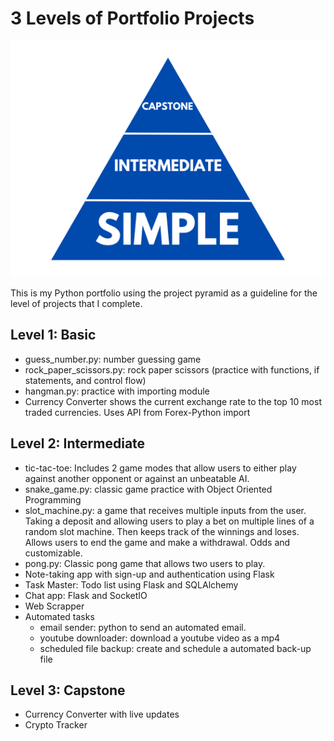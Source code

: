 # 3 Levels of Portfolio Projects
![project pyramid](three-levels-pyramid.png)

This is my Python portfolio using the project pyramid as a guideline for the level of projects that I complete. 

## Level 1: Basic
- guess_number.py: number guessing game
- rock_paper_scissors.py: rock paper scissors (practice with functions, if statements, and control flow)
- hangman.py: practice with importing module
- Currency Converter shows the current exchange rate to the top 10 most traded currencies. Uses API from Forex-Python import


## Level 2: Intermediate
- tic-tac-toe: Includes 2 game modes that allow users to either play against another opponent or against an unbeatable AI.
- snake_game.py: classic game practice with Object Oriented Programming
- slot_machine.py: a game that receives multiple inputs from the user. Taking a deposit and allowing users to play a bet on multiple lines of a random slot machine. Then keeps track of the winnings and loses. Allows users to end the game and make a withdrawal. Odds and customizable. 
- pong.py: Classic pong game that allows two users to play. 
- Note-taking app with sign-up and authentication using Flask
- Task Master: Todo list using Flask and SQLAlchemy
- Chat app: Flask and SocketIO
- Web Scrapper
- Automated tasks
    - email sender: python to send an automated email. 
    - youtube downloader: download a youtube video as a mp4
    - scheduled file backup: create and schedule a automated back-up file

## Level 3: Capstone
- Currency Converter with live updates
- Crypto Tracker
